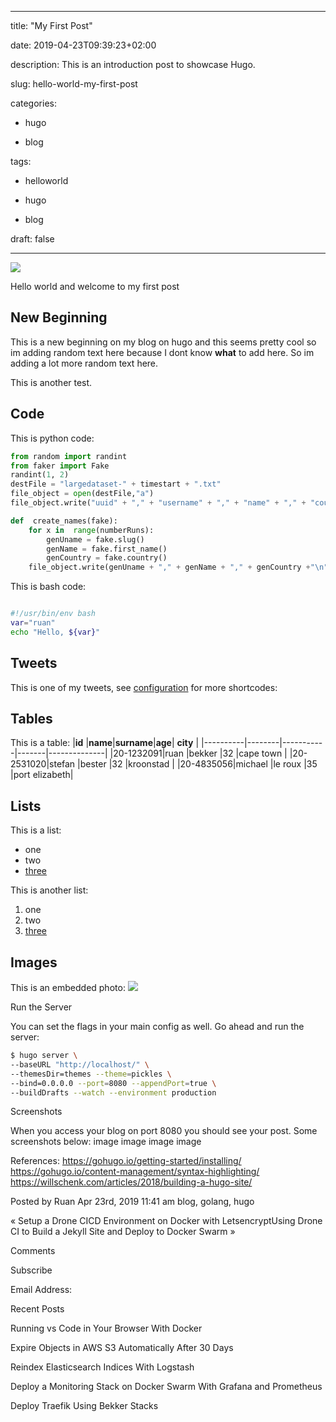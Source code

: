 
---

title: "My First Post"

date: 2019-04-23T09:39:23+02:00

description: This is an introduction post to showcase Hugo.

slug: hello-world-my-first-post

categories:

- hugo

- blog

tags:

- helloworld

- hugo

- blog

draft: false

---

  

![](https://i.ytimg.com/vi/fPOSAfxhZLg/maxresdefault.jpg)

  

Hello world and welcome to my first post

  

## New Beginning

  

This is a new beginning on my blog on hugo and this seems pretty cool so im adding random text here because I dont know **what** to add here. So im adding a lot more random text here.

  

This is another test.

  

## Code

  

This is python code:

  
  

```python
from random import randint
from faker import Fake
randint(1, 2)
destFile = "largedataset-" + timestart + ".txt"
file_object = open(destFile,"a")
file_object.write("uuid" + "," + "username" + "," + "name" + "," + "country" + "\n")

def  create_names(fake):
	for x in  range(numberRuns):
		genUname = fake.slug()
		genName = fake.first_name()
		genCountry = fake.country()
	file_object.write(genUname + "," + genName + "," + genCountry +"\n")
```
This is bash code:
```bash

#!/usr/bin/env bash
var="ruan"
echo "Hello, ${var}"
```

## Tweets
This is one of my tweets, see [configuration](https://gohugo.io/content-management/shortcodes/#highlight) for more shortcodes:

## Tables
This is a table:
|**id** |**name**|**surname**|**age**| **city** |
|----------|--------|-----------|-------|--------------|
|20-1232091|ruan |bekker |32 |cape town |
|20-2531020|stefan |bester |32 |kroonstad |
|20-4835056|michael |le roux |35 |port elizabeth|

## Lists
This is a list:
* one
* two
*  [three](https://example.com)

This is another list:
1. one
2. two
3.  [three](https://example.com)

## Images
This is an embedded photo:
![](https://images.pexels.com/photos/248797/pexels-photo-248797.jpeg?auto=compress&cs=tinysrgb&dpr=1&w=500)

Run the Server

You can set the flags in your main config as well. Go ahead and run the server:
```bash
$ hugo server \
--baseURL "http://localhost/" \
--themesDir=themes --theme=pickles \
--bind=0.0.0.0 --port=8080 --appendPort=true \
--buildDrafts --watch --environment production
```

Screenshots

When you access your blog on port 8080 you should see your post. Some screenshots below:
image
image
image
image

References:
https://gohugo.io/getting-started/installing/
https://gohugo.io/content-management/syntax-highlighting/
https://willschenk.com/articles/2018/building-a-hugo-site/

Posted by Ruan Apr 23rd, 2019 11:41 am blog, golang, hugo

« Setup a Drone CICD Environment on Docker with LetsencryptUsing Drone CI to Build a Jekyll Site and Deploy to Docker Swarm »

Comments

Subscribe

Email Address:

Recent Posts

Running vs Code in Your Browser With Docker

Expire Objects in AWS S3 Automatically After 30 Days

Reindex Elasticsearch Indices With Logstash

Deploy a Monitoring Stack on Docker Swarm With Grafana and Prometheus

Deploy Traefik Using Bekker Stacks